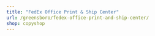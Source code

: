 ```yaml
---
title: "FedEx Office Print & Ship Center"
url: /greensboro/fedex-office-print-and-ship-center/
shop: copyshop
---
```

